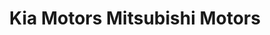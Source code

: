 ---
title: "Kia Motors Mitsubishi Motors"
url: /sonsonate/kia-motors-mitsubishi-motors/
shop: Autohaus
---